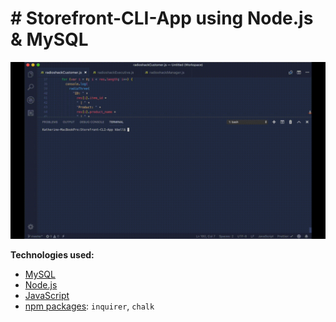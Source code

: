 # &#35; Storefront-CLI-App using Node.js &amp; MySQL

<img src="https://raw.githubusercontent.com/katbytes/Storefront-CLI-App/master/assets/imgs/radioshackx2.gif" alt="demo">

<b>Technologies used:</b>
* <a href="https://www.mysql.com/">MySQL</a><br>
* <a href="https://nodejs.org/en/">Node.js</a><br>
* <a href="https://www.w3schools.com/whatis/whatis_js.asp">JavaScript</a><br>
* <a href="https://www.npmjs.com/">npm packages</a>: `inquirer`, `chalk`
